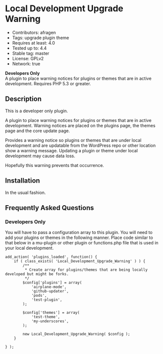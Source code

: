 # Local Development Upgrade Warning
* Contributors: afragen
* Tags: upgrade plugin theme
* Requires at least: 4.0
* Tested up to: 4.4
* Stable tag: master
* License: GPLv2
* Network: true

**Developers Only**  
A plugin to place warning notices for plugins or themes that are in active development. Requires PHP 5.3 or greater.

## Description
This is a developer only plugin.

A plugin to place warning notices for plugins or themes that are in active development. Warning notices are placed on the plugins page, the themes page and the core update page.

Provides a warning notice so plugins or themes that are under local development and are updatable from the WordPress repo or other location show a warning message. Updating a plugin or theme under local development may cause data loss.

Hopefully this warning prevents that occurrence.

## Installation
In the usual fashion.

## Frequently Asked Questions
### Developers Only
You will have to pass a configuration array to this plugin. You will need to add your plugins or themes in the following manner. Place code similar to that below in a mu-plugin or other plugin or functions.php file that is used in your local development.

```
add_action( 'plugins_loaded', function() {
	if ( class_exists( 'Local_Development_Upgrade_Warning' ) ) {
		/**
		 * Create array for plugins/themes that are being locally developed but might be forks.
		 */
		$config['plugins'] = array(
			'airplane-mode',
			'github-updater',
			'pods',
			'test-plugin',
		);

		$config['themes'] = array(
			'test-theme',
			'my-underscores',
		);

		new Local_Development_Upgrade_Warning( $config );
	}

} );
```
